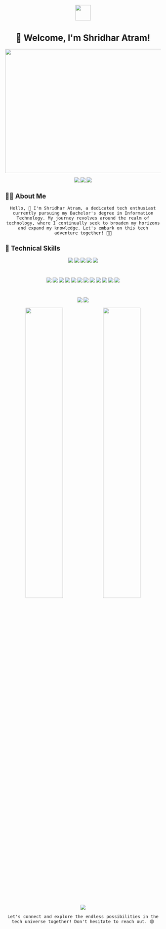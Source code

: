 <!-- Header -->
<p align="center">
  <img src="https://github.com/TheDudeThatCode/TheDudeThatCode/blob/master/Assets/Hi.gif" width="50px"><br>
  <samp><h1 align="center">🚀 Welcome, I'm Shridhar Atram!</h1></samp>
</p>

<!-- Animated Introduction -->
<p align="center">
  <img src="https://raw.githubusercontent.com/your-username/your-repo/master/focus-animation.gif" width="600" height="400" />
</p>

<!-- Connect with me -->
<p align="center">
  <a href="https://www.linkedin.com/in/shridhar-atram-0a0408164/">
    <img src="https://img.shields.io/badge/LinkedIn-Connect-blue?style=for-the-badge&logo=linkedin&logoColor=white" />
  </a>
  <a href="mailto:shridharatram555@gmail.com">
    <img src="https://img.shields.io/badge/Gmail-Message-red?style=for-the-badge&logo=gmail&logoColor=white" />
  </a>
  <a href="https://medium.com/@shridharatram555">
    <img src="https://img.shields.io/badge/Medium-Read-black?style=for-the-badge&logo=Medium&logoColor=white" />
  </a>
</p>

<!-- About Me -->
## 👨‍🎓 About Me
<p align="center">
  <samp>Hello, 👋 I'm Shridhar Atram, a dedicated tech enthusiast currently pursuing my Bachelor's degree in Information Technology. My journey revolves around the realm of technology, where I continually seek to broaden my horizons and expand my knowledge. Let's embark on this tech adventure together! 👨‍💻</samp>
</p>

<!-- Technical Skills -->
## 🚀 Technical Skills

<p align="center">
  <img src="https://img.shields.io/badge/Python-Expert-informational?style=for-the-badge&logo=python&logoColor=white" />
  <img src="https://img.shields.io/badge/Java-Proficient-informational?style=for-the-badge&logo=java&logoColor=white" />
  <img src="https://img.shields.io/badge/C++-Intermediate-informational?style=for-the-badge&logo=c%2B%2B&logoColor=white" />
  <img src="https://img.shields.io/badge/C-Intermediate-informational?style=for-the-badge&logo=c&logoColor=white" />
  <img src="https://img.shields.io/badge/Dart-Beginner-informational?style=for-the-badge&logo=dart&logoColor=white" />
</p>
<br>
<p align="center">
  <img src="https://img.shields.io/badge/Ansible-Automation-blueviolet?style=for-the-badge&logo=ansible&logoColor=white" />
  <img src="https://img.shields.io/badge/Jenkins-CI/CD-yellow?style=for-the-badge&logo=jenkins&logoColor=white" />
  <img src="https://img.shields.io/badge/Kubernetes-Orchestration-blue?style=for-the-badge&logo=kubernetes&logoColor=white" />
  <img src="https://img.shields.io/badge/Docker-Containers-blue?style=for-the-badge&logo=docker&logoColor=white" />
  <img src="https://img.shields.io/badge/Terraform-Infrastructure%20as%20Code-blueviolet?style=for-the-badge&logo=terraform&logoColor=white" />
  <img src="https://img.shields.io/badge/Git-Version%20Control-orange?style=for-the-badge&logo=git&logoColor=white" />
  <img src="https://img.shields.io/badge/GitHub-Code%20Hosting-black?style=for-the-badge&logo=github&logoColor=white" />
  <img src="https://img.shields.io/badge/Apache-Web%20Server-red?style=for-the-badge&logo=apache&logoColor=white" />
  <img src="https://img.shields.io/badge/Flutter-App%20Development-blue?style=for-the-badge&logo=flutter&logoColor=white" />
  <img src="https://img.shields.io/badge/Red%20Hat-Linux%20Distribution-red?style=for-the-badge&logo=redhat&logoColor=white" />
  <img src="https://img.shields.io/badge/Ubuntu-Linux%20Distribution-orange?style=for-the-badge&logo=ubuntu&logoColor=white" />
  <img src="https://img.shields.io/badge/Windows-Operating%20System-blue?style=for-the-badge&logo=windows&logoColor=white" />
</p>
<br>
<p align="center">
  <img src="https://img.shields.io/badge/AWS-Cloud%20Services-orange?style=for-the-badge&logo=amazon-aws&logoColor=white" />
  <img src="https://img.shields.io/badge/Google%20Cloud-Cloud%20Platform-yellow?style=for-the-badge&logo=google-cloud&logoColor=white" />
</p>

<!-- Animated Stats -->
<p align="center">
  <img width="49%" src="https://github-readme-stats.vercel.app/api?username=Shridhar-Atram&show_icons=true&theme=highcontrast" />
  <img width="49%" src="https://github-readme-streak-stats.herokuapp.com/?user=Shridhar-Atram&theme=highcontrast" />
</p>
<p align="center">
  <img align="center" src="https://github-readme-stats.anuraghazra1.vercel.app/api/top-langs/?username=Shridhar-Atram&layout=compact&theme=radical" />
</p>

<!-- Footer -->
<p align="center">
  <samp>Let's connect and explore the endless possibilities in the tech universe together! Don't hesitate to reach out. 😄</samp>
</p>


